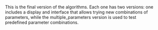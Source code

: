 This is the final version of the algorithms. Each one has two versions: one includes a display and interface that allows trying new combinations of parameters, while the multiple_parameters version is used to test predefined parameter combinations.

